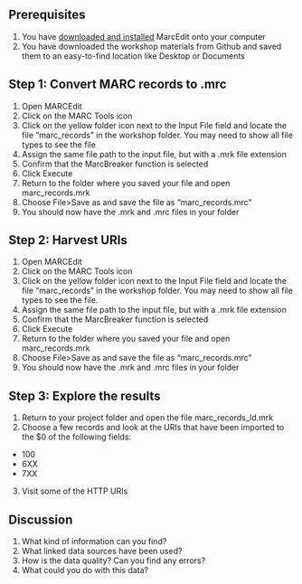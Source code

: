 ## Prerequisites
1. You have [downloaded and installed](http://marcedit.reeset.net/downloads) MarcEdit onto your computer
2. You have downloaded the workshop materials from Github and saved them to an easy-to-find location like Desktop or Documents
## Step 1: Convert MARC records to .mrc 
1. Open MARCEdit
2. Click on the MARC Tools icon
3. Click on the yellow folder icon next to the Input File field and locate the file “marc_records” in the workshop folder. You may need to show all file types to see the file
4. Assign the same file path to the input file, but with a .mrk file extension
5. Confirm that the MarcBreaker function is selected
6. Click Execute
7. Return to the folder where you saved your file and open marc_records.mrk
8. Choose File>Save as and save the file as “marc_records.mrc”
9. You should now have the .mrk and .mrc files in your folder
## Step 2: Harvest URIs
1.  Open MARCEdit
2. Click on the MARC Tools icon
3. Click on the yellow folder icon next to the Input File field and locate the file “marc_records” in the workshop folder. You may need to show all file types to see the file.
4. Assign the same file path to the input file, but with a .mrk file extension
6. Confirm that the MarcBreaker function is selected
6. Click Execute
7. Return to the folder where you saved your file and open marc_records.mrk
8. Choose File>Save as and save the file as “marc_records.mrc”
9. You should now have the .mrk and .mrc files in your folder
## Step 3: Explore the results
1. Return to your project folder and open the file marc_records_ld.mrk
2. Choose a few records and look at the URIs that have been imported to the $0 of the following fields:
  * 100
  * 6XX
  * 7XX
3. Visit some of the HTTP URIs
## Discussion
1. What kind of information can you find?
2. What linked data sources have been used?
3. How is the data quality? Can you find any errors?
4. What could you do with this data?
